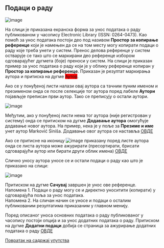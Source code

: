 ## Подаци о раду

![image](https://user-images.githubusercontent.com/29538544/150586481-38fd1927-ea6e-46f8-bab9-0989fc4c4b79.png)

На слици је приказана екранска форма за унос података о раду публикованом у часопису Electronic Library (ISSN: 0264-0473). Као помоћ за унос података постоји део под називом **Простор за копирање референце** који је намењен да се на том месту могу копирати подаци о раду  које треба унети у систем. Пренос делова референце у систем остварује се тако што се маркирани део референце избором одговарајућег дугмета (боје) преноси у систем. 
На слици је приказан пример за унос података о раду који је у облику референце копиран у **Простор за копирање референце**. Приказан је резултат маркирања аутора и притиска на дугме <span style="background-color:red">Аутор</span>.

Ако се у понуђеној листи налази овај аутора са тачним пуним именом и презименом онда се после селекције тог аутора поред лабеле **Аутори** појављује преписан први аутор. Тако се преписују о остали аутори.
 
![image](https://user-images.githubusercontent.com/29538544/150630747-31d4f943-47fe-4021-8a56-244bff9c97b6.png)
 
Међутим, ако у понуђеној листи нема тог аутора (није регистрован у систему) онда се притиском на дугме **Додавање аутора** омогућује додавање новог аутора. На пример, нека је у поље за **Презиме и име** унет аутор Marković Siniša. Додавање овог аутора се наставља [ОВДЕ](dodavanjeAutora.md) 

Ако се притисне на иконицу ![image](https://user-images.githubusercontent.com/29538544/148249453-72199fbb-8ca4-4ae4-8c4d-64924a280e7b.png) приказану поред листе аутора онда се листа аутора може ажурирати (пресортирати, брисати одговарајући аутор или бирати други облик имена) [ОВДЕ](pretragaAutoraDodavanje.md)

Слично уносу аутора уносе се и остали подаци о раду као што је приказано на слици:

![image](https://user-images.githubusercontent.com/29538544/150587010-f42d444c-cd60-481c-b611-9275cdf06e50.png)
 
Притиском на дугме **Сачувај** завршен је унос ове референце.  
Напомена 1. Подаци о раду могу се и директно уноситити (копирати) у одговарајућа поља за унос података.  
Напомена 2. На сличан начин се уносе и подаци о осталим публикованим резултатима приказаним у главном менију.

Поред описаног уноса основних података о раду публикованог у часопису постоји опција и за унос додатних података о раду. 
Притиском на дугме **Додатни подаци** добија се страница за ажурирање додатних података о раду [ОВДЕ](dodatniPodaciOradu.md)

[Повратак на садржај упутства](uputstvo.md#садржај)
